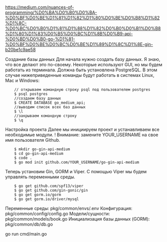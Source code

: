 https://medium.com/nuances-of-programming/%D0%BA%D0%B0%D0%BA-%D0%BF%D0%BE%D1%81%D1%82%D1%80%D0%BE%D0%B8%D1%82%D1%8C-%D0%BC%D0%B0%D1%81%D1%88%D1%82%D0%B0%D0%B1%D0%B8%D1%80%D1%83%D0%B5%D0%BC%D1%8B%D0%B9-api-%D0%BD%D0%B0-go-%D1%81-%D0%BF%D0%BE%D0%BC%D0%BE%D1%89%D1%8C%D1%8E-gin-b20be1c9ae58

Создание базы данных
Для начала нужно создать базу данных. Я знаю, что все делают это по-своему. Некоторые используют GUI, но мы будем работать из терминала.
Должна быть установлена PostgreSQL. В этом случае нижеприведенные команды будут работать в системах Linux, Mac и Windows:

        // открываем командную строку psql под пользователем postgres
        $ psql postgres
        //cоздаем базу данных
        $ CREATE DATABASE go_medium_api;
        //выводим список всех баз данных
        $ \l
        //закрываем командную строку
        $ \q

Настройка проекта
Далее мы инициируем проект и устанавливаем все необходимые модули.
! Внимание: замените YOUR_USERNAME на свое имя пользователя Github.

        $ mkdir go-gin-api-medium
        $ cd go-gin-api-medium 
        $ code . 
        $ go mod init github.com/YOUR_USERNAME/go-gin-api-medium

Теперь установим Gin, GORM и Viper.
С помощью Viper мы будем управлять переменными среды.

        $ go get github.com/spf13/viper 
        $ go get github.com/gin-gonic/gin 
        $ go get gorm.io/gorm 
        $ go get gorm.io/driver/mysql 

Переменные среды: pkg/common/envs/.env
Конфигурация: pkg/common/config/config.go
Модели/сущности: pkg/common/models/book.go
Инициализация базы данных (GORM): pkg/common/db/db.go

go run cmd/main.go
